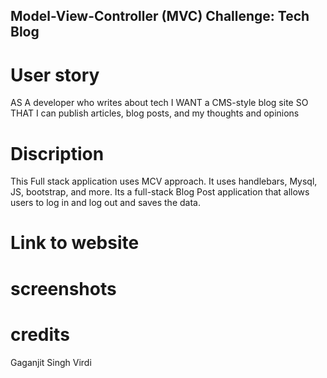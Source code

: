 ## Model-View-Controller (MVC) Challenge: Tech Blog

# User story 
AS A developer who writes about tech
I WANT a CMS-style blog site
SO THAT I can publish articles, blog posts, and my thoughts and opinions


# Discription
This Full stack  application uses MCV approach. It uses handlebars, Mysql, JS, bootstrap, and more. Its a full-stack Blog Post application that allows users to log in and log out and saves the data. 

# Link to website


# screenshots 



# credits
Gaganjit Singh Virdi
